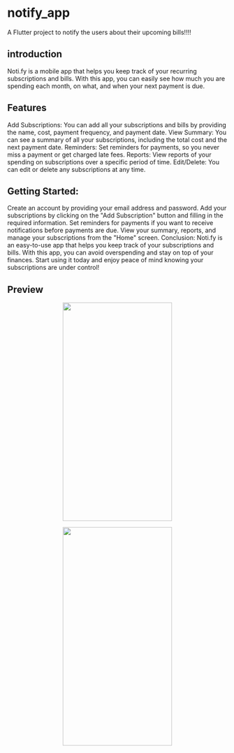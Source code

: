# notify_app

A Flutter project to notify the users about their upcoming bills!!!!

## introduction

Noti.fy is a mobile app that helps you keep track of your recurring subscriptions and bills. With this app, you can easily see how much you are spending each month, on what, and when your next payment is due.

## Features

Add Subscriptions: You can add all your subscriptions and bills by providing the name, cost, payment frequency, and payment date.
View Summary: You can see a summary of all your subscriptions, including the total cost and the next payment date.
Reminders: Set reminders for payments, so you never miss a payment or get charged late fees.
Reports: View reports of your spending on subscriptions over a specific period of time.
Edit/Delete: You can edit or delete any subscriptions at any time.

## Getting Started:

Create an account by providing your email address and password.
Add your subscriptions by clicking on the "Add Subscription" button and filling in the required information.
Set reminders for payments if you want to receive notifications before payments are due.
View your summary, reports, and manage your subscriptions from the "Home" screen.
Conclusion:
Noti.fy is an easy-to-use app that helps you keep track of your subscriptions and bills. With this app, you can avoid overspending and stay on top of your finances. Start using it today and enjoy peace of mind knowing your subscriptions are under control!


## Preview

<p align="center"><image src = "screenshots/homepage.jpeg" width="250" height="500"></p>
<p align="center"><image src = "screenshots/loginPage.jpeg" width="250" height="500"></p>